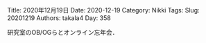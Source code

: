 ﻿Title: 2020年12月19日
Date: 2020-12-19
Category: Nikki
Tags: 
Slug: 20201219
Authors: takala4
Day: 358




研究室のOB/OGらとオンライン忘年会．
